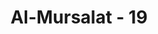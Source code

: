 ---
title: "Al-Mursalat - 19"
no: 19
arabic_no: ١٩
ayah: وَيْلٌ يَّوْمَىِٕذٍ لِّلْمُكَذِّبِيْنَ 
translation: "Celakalah pada hari itu, bagi mereka yang mendustakan (kebenaran)."
tafsir: "Ayat ini berisi kecaman Allah terhadap orang-orang yang mendustakan-Nya serta para nabi dan rasul-Nya dengan kecaman \"celakalah orang yang mendustakan\".\n\nPengulangan sumpah dan kecaman yang terdapat dalam Surah al-Mursalat ini, di samping dimaksudkan untuk menegaskan arti (ta'kid), juga mengandung pengertian lain, yakni bahwa kecaman tersebut tidak hanya diberlakukan di akhirat, melainkan juga diperlihatkan-Nya di dunia ini.\n\nImam al-Qurthubi mengatakan kata wail diulang-ulang dalam surah ini untuk menunjukkan bahwa untuk masing-masing bangsa yang mendustakan Allah, diberikan siksaan yang berlainan dengan apa yang diterima oleh bangsa lain sebelumnya. Masing-masing umat nabi dahulu kala yang bersikap membangkang telah menerima siksaan Ilahi yang berlainan satu dengan lainnya."
---